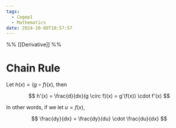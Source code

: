 ```yaml
---
tags:
  - Cegep1
  - Mathematics
date: 2024-10-08T10:57:57
---
```


%% [[Derivative]] %%

# Chain Rule

Let $h(x) = (g \circ f)(x)$, then

$$
h'(x) = \frac{d}{dx}(g \circ f)(x) = g'(f(x)) \cdot f'(x)
$$

In other words, if we let $u = f(x)$,

$$
\frac{dy}{dx} = \frac{dy}{du} \cdot \frac{du}{dx}
$$
